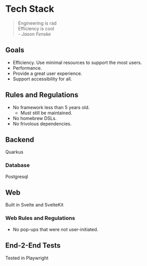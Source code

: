 # Tech Stack

> Engineering is rad  
> Efficiency is cool  
> *- Jason Fenske*

## Goals

- Efficiency. Use minimal resources to support the most users.
- Performance.
- Provide a great user experience.
- Support accessibility for all.

## Rules and Regulations

- No framework less than 5 years old.
    - Must still be maintained.
- No homebrew DSLs.
- No frivolous dependencies.

## Backend

Quarkus

### Database

Postgresql

## Web

Built in Svelte and SvelteKit

### Web Rules and Regulations

- No pop-ups that were not user-initiated.


## End-2-End Tests
Tested in Playwright


